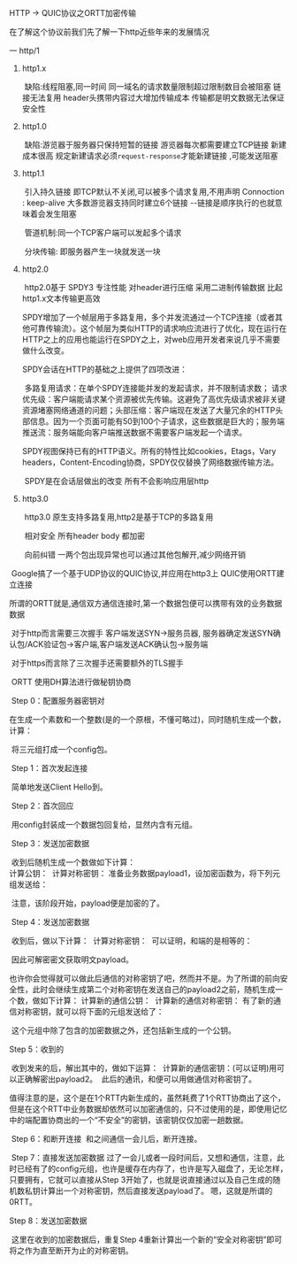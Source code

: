 HTTP -> QUIC协议之ORTT加密传输

在了解这个协议前我们先了解一下http近些年来的发展情况

一 http/1

1. http1.x 

   ​       缺陷:线程阻塞,同一时间 同一域名的请求数量限制超过限制数目会被阻塞 链接无法复用  header头携带内容过大增加传输成本 传输都是明文数据无法保证安全性

2. http1.0 

   ​          缺陷:游览器于服务器只保持短暂的链接 游览器每次都需要建立TCP链接 新建成本很高 规定新建请求必须`request-response`才能新建链接 ,可能发送阻塞

3. http1.1 

   ​      引入持久链接 即TCP默认不关闭,可以被多个请求复用,不用声明 Connoction : keep-alive 大多数游览器支持同时建立6个链接 --链接是顺序执行的也就意味着会发生阻塞

   ​       管道机制:同一个TCP客户端可以发起多个请求

   ​       分块传输: 即服务器产生一块就发送一块

4. http2.0 

   ​	 http2.0基于 SPDY3 专注性能 对header进行压缩  采用二进制传输数据 比起http1.x文本传输更高效

   ​       SPDY增加了一个帧层用于多路复用，多个并发流通过一个TCP连接（或者其他可靠传输流）。这个帧层为类似HTTP的请求响应流进行了优化，现在运行在HTTP之上的应用也能运行在SPDY之上，对web应用开发者来说几乎不需要做什么改变。

   SPDY会话在HTTP的基础之上提供了四项改进：

   ​	多路复用请求：在单个SPDY连接能并发的发起请求，并不限制请求数；
   ​	请求优先级：客户端能请求某个资源被优先传输。这避免了高优先级请求被非关键资源堵塞网络通道的问题；
   ​	头部压缩：客户端现在发送了大量冗余的HTTP头部信息。因为一个页面可能有50到100个子请求，这些数据是巨大的；
   ​	服务端推送流：服务端能向客户端推送数据不需要客户端发起一个请求。

   SPDY视图保持已有的HTTP语义。所有的特性比如cookies，Etags，Vary headers，Content-Encoding协商，SPDY仅仅替换了网络数据传输方法。

   ​         SPDY是在会话层做出的改变 所有不会影响应用层http 

5. http3.0 

   ​      http3.0 原生支持多路复用,http2是基于TCP的多路复用

   ​     相对安全 所有header body 都加密

   ​     向前纠错 一两个包出现异常也可以通过其他包解开,减少网络开销

​               Google搞了一个基于UDP协议的QUIC协议,并应用在http3上 QUIC使用ORTT建立连接

 所谓的ORTT就是,通信双方通信连接时,第一个数据包便可以携带有效的业务数据数据

​            对于http而言需要三次握手 客户端发送SYN->服务员器, 服务器确定发送SYN确认包/ACK验证包->客户端,客户端发送ACK确认包->服务端

​           对于https而言除了三次握手还需要额外的TLS握手

​         ORTT 使用DH算法进行做秘钥协商

​          Step 0：配置服务器密钥对

​                     在生成一个素数和一个整数(是的一个原根，不懂可略过)，同时随机生成一个数，计算：

​                     将三元组打成一个config包。

​           Step 1：首次发起连接

​                      简单地发送Client Hello到。

​          Step 2：首次回应

​                             用config封装成一个数据包回复给，显然内含有元组。

​       Step 3：发送加密数据

​                     收到后随机生成一个数做如下计算：  
​                   计算公钥： 
​                    计算对称密钥：
​                    准备业务数据payload1，设加密函数为，将下列元组发送给： 

​                       注意，该阶段开始，payload便是加密的了。

​      Step 4：发送加密数据

​                  收到后，做以下计算： 
​                计算对称密钥： 
​                 可以证明，和端的是相等的： 

​                  因此可解密密文获取明文payload。

​                 也许你会觉得就可以做此后通信的对称密钥了吧，然而并不是。为了所谓的前向安全性，此时会继续生成第二个对称密钥
​                 在发送自己的payload2之前，随机生成一个数，做如下计算： 
​                 计算新的通信公钥： 
​                 计算新的通信对称密钥： 
​                  有了新的通信对称密钥，就可以将下面的元组发送给了： 

​                  这个元组中除了包含的加密数据之外，还包括新生成的一个公钥。

Step 5：收到的

​                收到发来的后，解出其中的，做如下运算： 
​               计算新的通信密钥：(可以证明) 
​               用可以正确解密出payload2。 
​                   此后的通讯，和便可以用做通信对称密钥了。

值得注意的是，这个是在1个RTT内新生成的，虽然耗费了1个RTT协商出了这个，但是在这个RTT中业务数据却依然可以加密通信的，只不过使用的是，即使用记忆中的端配置协商出的一个“不安全”的密钥，该密钥仅仅加密一趟数据。

​      Step 6：和断开连接 
​                和之间通信一会儿后，断开连接。 

​      Step 7：直接发送加密数据 
​                   过了一会儿或者一段时间后，又想和通信，注意，此时已经有了的config元组，也许是缓存在内存了，也许是写入磁盘了，无论怎样，只要拥有，它就可以直接从Step 3开始了，也就是说直接通过以及自己生成的随机数私钥计算出一个对称密钥，然后直接发送payload了。 
嗯，这就是所谓的0RTT。

Step 8：发送加密数据 

​          这里在收到的加密数据后，重复Step 4重新计算出一个新的“安全对称密钥”即可将之作为直至断开为止的对称密钥。



​       